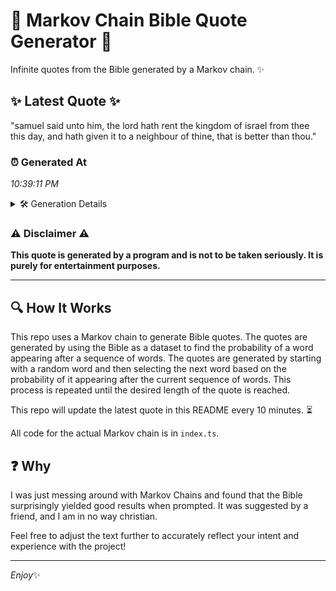 # 📖 Markov Chain Bible Quote Generator 📖

Infinite quotes from the Bible generated by a Markov chain. ✨

## ✨ Latest Quote ✨
"samuel said unto him, the lord hath rent the kingdom of israel from thee this day, and hath given it to a neighbour of thine, that is better than thou."

### ⏰ Generated At
*10:39:11 PM*

<details>
    <summary>🛠️ Generation Details</summary>
    <p>
        <strong>🌱 Seed:</strong> samuel<br>
        <strong>🔄 Iterations:</strong> 29<br>
        <strong>📜 Context History:</strong><br>[ samuel ]: said<br>[ samuel, said ]: unto<br>[ samuel, said, unto ]: him,<br>[ samuel, said, unto, him, ]: the<br>[ samuel, said, unto, him,, the ]: lord<br>[ samuel, said, unto, him,, the, lord ]: hath<br>[ said, unto, him,, the, lord, hath ]: rent<br>[ unto, him,, the, lord, hath, rent ]: the<br>[ him,, the, lord, hath, rent, the ]: kingdom<br>[ the, lord, hath, rent, the, kingdom ]: of<br>[ lord, hath, rent, the, kingdom, of ]: israel<br>[ hath, rent, the, kingdom, of, israel ]: from<br>[ rent, the, kingdom, of, israel, from ]: thee<br>[ the, kingdom, of, israel, from, thee ]: this<br>[ kingdom, of, israel, from, thee, this ]: day,<br>[ of, israel, from, thee, this, day, ]: and<br>[ israel, from, thee, this, day,, and ]: hath<br>[ from, thee, this, day,, and, hath ]: given<br>[ thee, this, day,, and, hath, given ]: it<br>[ this, day,, and, hath, given, it ]: to<br>[ day,, and, hath, given, it, to ]: a<br>[ and, hath, given, it, to, a ]: neighbour<br>[ hath, given, it, to, a, neighbour ]: of<br>[ given, it, to, a, neighbour, of ]: thine,<br>[ it, to, a, neighbour, of, thine, ]: that<br>[ to, a, neighbour, of, thine,, that ]: is<br>[ a, neighbour, of, thine,, that, is ]: better<br>[ neighbour, of, thine,, that, is, better ]: than<br>[ of, thine,, that, is, better, than ]: thou.<br>
    </p>
</details>

### ⚠️ Disclaimer ⚠️
**This quote is generated by a program and is not to be taken seriously. It is purely for entertainment purposes.**

---

## 🔍 How It Works

This repo uses a Markov chain to generate Bible quotes. The quotes are generated by using the Bible as a dataset to find the probability of a word appearing after a sequence of words. The quotes are generated by starting with a random word and then selecting the next word based on the probability of it appearing after the current sequence of words. This process is repeated until the desired length of the quote is reached.

This repo will update the latest quote in this README every 10 minutes. ⏳

All code for the actual Markov chain is in `index.ts`.

## ❓ Why

I was just messing around with Markov Chains and found that the Bible surprisingly yielded good results when prompted. 
It was suggested by a friend, and I am in no way christian.

Feel free to adjust the text further to accurately reflect your intent and experience with the project!

---

*Enjoy*✨
